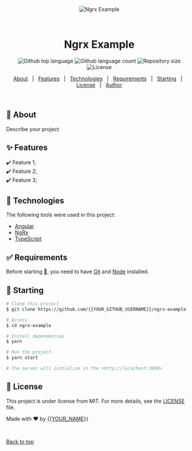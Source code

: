 <div align="center" id="top"> 
  <img src="./.github/app.gif" alt="Ngrx Example" />

  &#xa0;

  <!-- <a href="https://ngrxexample.netlify.app">Demo</a> -->
</div>

<h1 align="center">Ngrx Example</h1>

<p align="center">
  <img alt="Github top language" src="https://img.shields.io/github/languages/top/flubyGit/ngrx-example?color=56BEB8">

  <img alt="Github language count" src="https://img.shields.io/github/languages/count/flubyGit/ngrx-example?color=56BEB8">

  <img alt="Repository size" src="https://img.shields.io/github/repo-size/flubyGit/ngrx-example?color=56BEB8">

  <img alt="License" src="https://img.shields.io/github/license/flubyGit/ngrx-example?color=56BEB8">

  <!-- <img alt="Github issues" src="https://img.shields.io/github/issues/{{YOUR_GITHUB_USERNAME}}/ngrx-example?color=56BEB8" /> -->

  <!-- <img alt="Github forks" src="https://img.shields.io/github/forks/{{YOUR_GITHUB_USERNAME}}/ngrx-example?color=56BEB8" /> -->

  <!-- <img alt="Github stars" src="https://img.shields.io/github/stars/{{YOUR_GITHUB_USERNAME}}/ngrx-example?color=56BEB8" /> -->
</p>

<!-- Status -->

<!-- <h4 align="center"> 
	🚧  Ngrx Example 🚀 Under construction...  🚧
</h4> 

<hr> -->

<p align="center">
  <a href="#dart-about">About</a> &#xa0; | &#xa0; 
  <a href="#sparkles-features">Features</a> &#xa0; | &#xa0;
  <a href="#rocket-technologies">Technologies</a> &#xa0; | &#xa0;
  <a href="#white_check_mark-requirements">Requirements</a> &#xa0; | &#xa0;
  <a href="#checkered_flag-starting">Starting</a> &#xa0; | &#xa0;
  <a href="#memo-license">License</a> &#xa0; | &#xa0;
  <a href="https://github.com/{{YOUR_GITHUB_USERNAME}}" target="_blank">Author</a>
</p>

<br>

## :dart: About ##

Describe your project

## :sparkles: Features ##

:heavy_check_mark: Feature 1;\
:heavy_check_mark: Feature 2;\
:heavy_check_mark: Feature 3;

## :rocket: Technologies ##

The following tools were used in this project:

- [Angular](https://angular.io/)
- [NgRx](https://ngrx.io/)
- [TypeScript](https://www.typescriptlang.org/)

## :white_check_mark: Requirements ##

Before starting :checkered_flag:, you need to have [Git](https://git-scm.com) and [Node](https://nodejs.org/en/) installed.

## :checkered_flag: Starting ##

```bash
# Clone this project
$ git clone https://github.com/{{YOUR_GITHUB_USERNAME}}/ngrx-example

# Access
$ cd ngrx-example

# Install dependencies
$ yarn

# Run the project
$ yarn start

# The server will initialize in the <http://localhost:3000>
```

## :memo: License ##

This project is under license from MIT. For more details, see the [LICENSE](LICENSE.md) file.


Made with :heart: by <a href="https://github.com/{{YOUR_GITHUB_USERNAME}}" target="_blank">{{YOUR_NAME}}</a>

&#xa0;

<a href="#top">Back to top</a>
